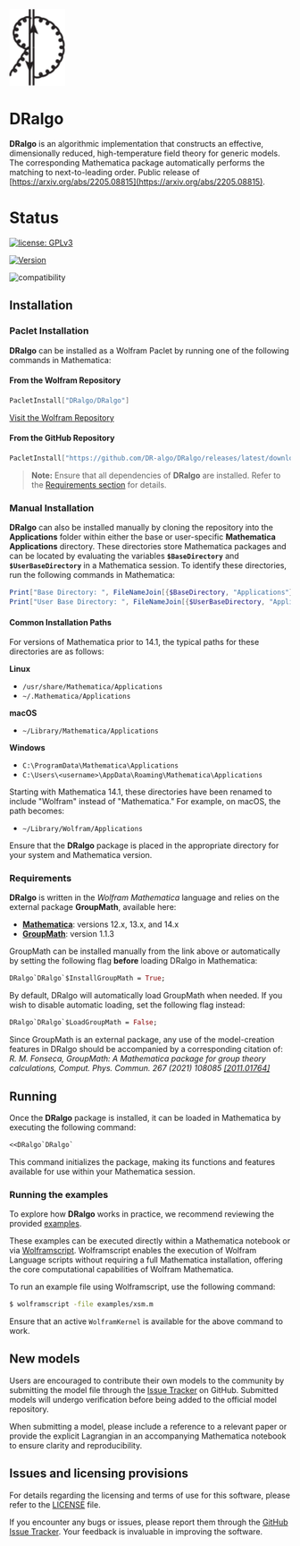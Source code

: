 <img src="https://raw.githubusercontent.com/DR-algo/DRalgo/refs/heads/main/FrontEnd/logo.svg" alt="DRalgoLogo" width="100"/>

# DRalgo

**DRalgo** is an algorithmic implementation that constructs an effective,
dimensionally reduced, high-temperature field theory for generic models.
The corresponding Mathematica package automatically performs the matching to next-to-leading order. 
Public release of
[https://arxiv.org/abs/2205.08815](https://arxiv.org/abs/2205.08815).

# Status

[![license: GPLv3](https://img.shields.io/badge/license-GPLv3-brightgreen.svg)](https://github.com/DR-algo/DRalgo/blob/master/LICENSE)

[![Version](https://img.shields.io/github/v/tag/DR-algo/DRalgo?label=Version)](https://github.com/DR-algo/DRalgo/releases/latest/)

![compatibility](https://img.shields.io/badge/Mathematica-12.x_13.x_14.x-brightgreen.svg)

## Installation

### Paclet Installation

**DRalgo** can be installed as a Wolfram Paclet by running one of the following commands in Mathematica:

#### From the Wolfram Repository
```mathematica
PacletInstall["DRalgo/DRalgo"]
```
[Visit the Wolfram Repository](https://resources.wolframcloud.com/PacletRepository/resources/DRalgo/DRalgo/)

#### From the GitHub Repository
```mathematica
PacletInstall["https://github.com/DR-algo/DRalgo/releases/latest/download/DRalgo.paclet"]
```

> **Note:** Ensure that all dependencies of **DRalgo** are installed. Refer to the [Requirements section](#requirements) for details.

### Manual Installation

**DRalgo** can also be installed manually by cloning the repository into the **Applications** folder within either the base or user-specific **Mathematica Applications** directory. These directories store Mathematica packages and can be located by evaluating the variables **`$BaseDirectory`** and **`$UserBaseDirectory`** in a Mathematica session. To identify these directories, run the following commands in Mathematica:

```mathematica
Print["Base Directory: ", FileNameJoin[{$BaseDirectory, "Applications"}]]
Print["User Base Directory: ", FileNameJoin[{$UserBaseDirectory, "Applications"}]]
```

#### Common Installation Paths

For versions of Mathematica prior to 14.1, the typical paths for these directories are as follows:

**Linux**
- `/usr/share/Mathematica/Applications`
- `~/.Mathematica/Applications`

**macOS**
- `~/Library/Mathematica/Applications`

**Windows**
- `C:\ProgramData\Mathematica\Applications`
- `C:\Users\<username>\AppData\Roaming\Mathematica\Applications`

Starting with Mathematica 14.1, these directories have been renamed to include "Wolfram" instead of "Mathematica." For example, on macOS, the path becomes:

- `~/Library/Wolfram/Applications`

Ensure that the **DRalgo** package is placed in the appropriate directory for your system and Mathematica version.

### Requirements

**DRalgo** is written in the *Wolfram Mathematica* language and relies on the external package **GroupMath**, available here:  

- [**Mathematica**](https://www.wolfram.com/mathematica/): versions 12.x, 13.x, and 14.x  
- [**GroupMath**](https://renatofonseca.net/groupmath): version 1.1.3

GroupMath can be installed manually from the link above or automatically by setting the following flag **before** loading DRalgo in Mathematica:
```mathematica
DRalgo`DRalgo`$InstallGroupMath = True;
```
By default, DRalgo will automatically load GroupMath when needed.
If you wish to disable automatic loading, set the following flag instead:
```mathematica
DRalgo`DRalgo`$LoadGroupMath = False;
```

Since GroupMath is an external package, any use of the model-creation features
in DRalgo should be accompanied by a corresponding citation of:
*R. M. Fonseca, GroupMath: A Mathematica package for group theory calculations,
Comput. Phys. Commun. 267 (2021) 108085 [[2011.01764]](https://arxiv.org/abs/2011.01764)*

## Running

Once the **DRalgo** package is installed, it can be loaded in Mathematica by executing the following command:

```mathematica
<<DRalgo`DRalgo`
```

This command initializes the package, making its functions and features available for use within your Mathematica session.

### Running the examples

To explore how **DRalgo** works in practice, we recommend reviewing the provided [examples](https://github.com/DR-algo/DRalgo/tree/main/examples).

These examples can be executed directly within a Mathematica notebook or via [Wolframscript](https://www.wolfram.com/wolframscript/). Wolframscript enables the execution of Wolfram Language scripts without requiring a full Mathematica installation, offering the core computational capabilities of Wolfram Mathematica.

To run an example file using Wolframscript, use the following command:

```bash
$ wolframscript -file examples/xsm.m
```

Ensure that an active `WolframKernel` is available for the above command to work.

## New models
Users are encouraged to contribute their own models to the community by submitting the model file through the [Issue Tracker](https://github.com/DR-algo/DRalgo/issues) on GitHub. Submitted models will undergo verification before being added to the official model repository. 

When submitting a model, please include a reference to a relevant paper or provide the explicit Lagrangian in an accompanying Mathematica notebook to ensure clarity and reproducibility.

## Issues and licensing provisions
For details regarding the licensing and terms of use for this software, please refer to the [LICENSE](LICENSE) file.  

If you encounter any bugs or issues, please report them through the [GitHub Issue Tracker](https://github.com/DR-algo/DRalgo/issues). Your feedback is invaluable in improving the software.
